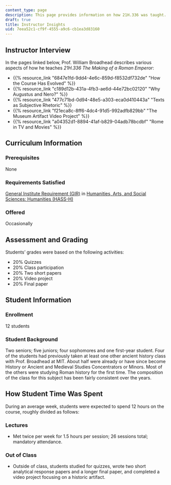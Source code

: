 ```yaml
---
content_type: page
description: This page provides information on how 21H.336 was taught.
draft: true
title: Instructor Insights
uid: 7eea52c1-cf9f-4555-a9c6-cb1ea3d83160
---
```

## Instructor Interview

In the pages linked below, Prof. William Broadhead describes various aspects of how he teaches *21H.336 The Making of a Roman Emperor*:

- {{% resource_link "6847e1fd-9dd4-4e6c-859d-f8532df732de" "How the Course Has Evolved" %}}
- {{% resource_link "c189d12b-431a-4fb3-ae6d-44e72bc02120" "Why Augustus and Nero?" %}}
- {{% resource_link "477c71bd-0d94-48e5-a303-eca0d410443a" "Texts as Subjective Rhetoric" %}}
- {{% resource_link "f21eca8c-8ff6-4dc4-91d5-992adfb829bb" "The Museum Artifact Video Project" %}}
- {{% resource_link "a04352d1-8894-41af-b829-04adb78bcdbf" "Rome in TV and Movies" %}}

## Curriculum Information

### Prerequisites

None

### Requirements Satisfied

[General Institute Requirement (GIR)](https://firstyear.mit.edu/academics-exploration/general-institute-requirements-girs/) in [Humanities, Arts, and Social Sciences: Humanities (HASS-H)](https://registrar.mit.edu/registration-academics/academic-requirements/hass-requirement)

### Offered

Occasionally

## Assessment and Grading

Students’ grades were based on the following activities:

- 20% Quizzes
- 20% Class participation
- 20% Two short papers
- 20% Video project
- 20% Final paper

## Student Information

### Enrollment

12 students

### Student Background

Two seniors; five juniors; four sophomores and one first-year student. Four of the students had previously taken at least one other ancient history class with Prof. Broadhead at MIT. About half were already or have since become History or Ancient and Medieval Studies Concentrators or Minors. Most of the others were studying Roman history for the first time. The composition of the class for this subject has been fairly consistent over the years.

## How Student Time Was Spent

During an average week, students were expected to spend 12 hours on the course, roughly divided as follows:

### Lectures

- Met twice per week for 1.5 hours per session; 26 sessions total; mandatory attendance.

### Out of Class

- Outside of class, students studied for quizzes, wrote two short analytical response papers and a longer final paper, and completed a video project focusing on a historic artifact.